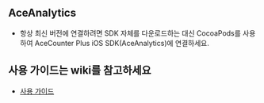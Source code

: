 ## AceAnalytics
* 항상 최신 버전에 연결하려면 SDK 자체를 다운로드하는 대신 CocoaPods를 사용하여 AceCounter Plus iOS SDK(AceAnalytics)에 연결하세요.

## 사용 가이드는 wiki를 참고하세요
* [사용 가이드](https://github.com/nhnent/ace.guide.ios/wiki/cocoapods-%EC%84%A4%EC%B9%98-%EA%B0%80%EC%9D%B4%EB%93%9C)
